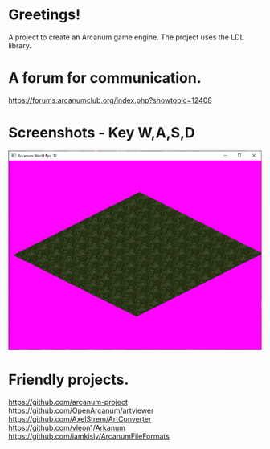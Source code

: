 # Greetings!

A project to create an Arcanum game engine.
The project uses the LDL library.

# A forum for communication.
https://forums.arcanumclub.org/index.php?showtopic=12408

# Screenshots - Key W,A,S,D
![0](screenshots/0.png)

# Friendly projects.
https://github.com/arcanum-project
https://github.com/OpenArcanum/artviewer
https://github.com/AxelStrem/ArtConverter
https://github.com/vleon1/Arkanum
https://github.com/iamkisly/ArcanumFileFormats
